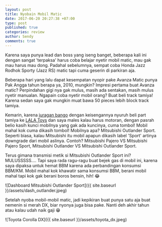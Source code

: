 ```yaml
---
layout: post
title: Nyobain Mobil Matic
date: 2017-06-20 20:27:38 +07:00
type: post
published: true
categories: review
author: Sendy
comments: true
---
```


Karena saya punya lead dan boss yang iseng banget, beberapa kali ini dengan sangat 'terpaksa' harus coba belajar nyetir mobil matic, mau gak mau harus mau dong. Padahal sebelumnya, sempat coba Honda Jazz Rodhok Sporty (Jazz RS) matic tapi cuma geserin di parkiran aja.

Beberapa hari yang lalu dapat kesempatan nyopir pake Avanza Matic punya Pak Angga tahun berapa ya, 2010, mungkin? Impresi pertama buat Avanza matic? Perpindahan gigi nya gak mulus, masih ada sentakan, masih mulus nyetir manualan. Ngapain coba nyetir mobil orang? Buat beli track tamiya! Karena sedan saya gak mungkin muat bawa 50 pieces lebih block track tamiya.

Kemarin, karena [juragan bango](https://bango29.com/) dengan keisengannya nyuruh beli part tamiya ke [LALA Toys](https://www.instagram.com/ridwantamiya/) dan saya males kalau harus motoran, dengan pasrah belio kasih kunci mobilnya yang gak ada kuncinya, cuma tombol! Mobil mahal kok cuma dikasih tombol! Mobilnya apa? Mitsubishi Outlander Sport. Seperti biasa, kalau Mitsubishi itu mobil apapun dikasih label 'Sport' artinya downgrade dari mobil aslinya. Contoh? Mitsubishi Pajero VS Mitsubishi Pajero Sport, Mitsubishi Outlander VS Mitsubishi Outlander Sport.

Terus gimana transmisi metik si Mitsubishi Outlander Sport ini? MULUSSSSS.... Tapi saya rada ragu-ragu buat bejek gas di mobil ini, karena saya dipaksa untuk hemat BBM karena ada perbandingan konsumsi BBM/KM. Mobil mahal kok khawatir sama konsumsi BBM, berani mobil mahal tapi kok gak berani boros bensin, hih! :joy:

![Dashboard Mitsubishi Outlander Sport]({{ site.baseurl }}/assets/dash_outlander.jpeg)

Setelah nyoba mobil-mobil matic, jadi kepikiran buat punya satu aja buat nemenin si merah DX, biar nyonya juga bisa pake. Nanti deh akhir tahun atau kalau udah naik gaji :grin:

![Toyota Corolla DX]({{ site.baseurl }}/assets/toyota_dx.jpeg)
